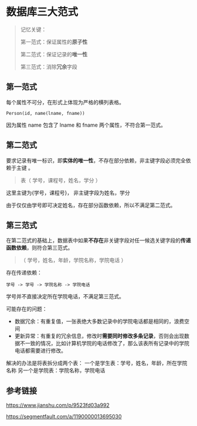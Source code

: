 # 数据库三大范式

> 记忆关键：
>
> 第一范式：保证属性的**原子性**
>
> 第二范式：保证记录的**唯一性**
>
> 第三范式：消除**冗余**字段

## 第一范式

每个属性不可分，在形式上体现为严格的横列表格。

```
Person(id, name(lname, fname))
```

 因为属性 name 包含了 lname 和 fname 两个属性，不符合第一范式。

## 第二范式

 要求记录有唯一标识，即**实体的唯一性**，不存在部分依赖，非主键字段必须完全依赖于主键 。 

> 表（ 学号，课程号，姓名，学分 ）

 这里主键为{学号，课程号}， 非主键字段为姓名，学分

由于仅仅由学号即可决定姓名，存在部分函数依赖，所以不满足第二范式。

## 第三范式

 在第二范式的基础上，数据表中如果**不存在**非关键字段对任一候选关键字段的**传递函数依赖**，则符合第三范式。 

> （ 学号，姓名，年龄，学院名称，学院电话 ）

存在传递依赖：

```
学号 -> 学号 -> 学院名称 -> 学院电话
```

 学号并不直接决定所在学院电话，不满足第三范式。 

可能存在的问题：

- 数据冗余：有重复值，一张表绝大多数记录中的学院电话都是相同的，浪费空间
- 更新异常：有重复的冗余信息，修改时**需要同时修改多条记录**，否则会出现数据不一致的情况，比如计算机学院的电话修改了，那么该表所有记录中的学院电话都需要进行修改。

解决的办法是将表拆分成两个表：
 一个是学生表：学号，姓名，年龄，所在学院名称
 另一个是学院表：学院名称，学院电话


 ## 参考链接 

https://www.jianshu.com/p/9523fd03a992

https://segmentfault.com/a/1190000013695030
